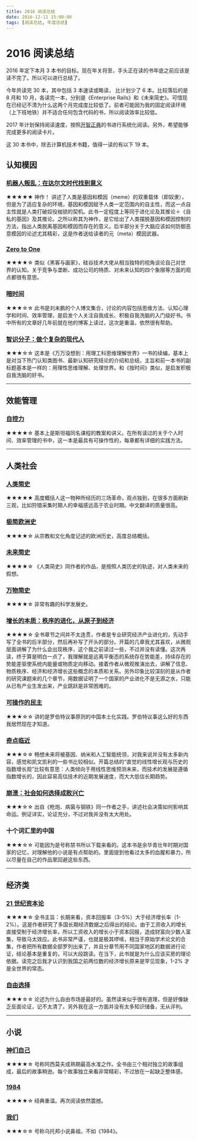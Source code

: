 ```yaml
---
title: 2016 阅读总结
date: 2016-12-11 15:00:00
tags: [阅读总结, 年度总结]
---
```


# 2016 阅读总结

2016 年定下本月 3 本书的目标。现在年关将至，手头正在读的书年底之前应该是读不完了。所以可以进行总结了。

今年共读完 30 本，其中包括 3 本速读或略读， 比计划少了 6 本。比较落后的是 8 月和 10 月，各读完一本，分别是《Enterprise Rails》和《未来简史》。可惜现在已经记不清为什么这两个月完成度比较低了。前者可能因为我的固定阅读环境（上下班地铁）并不适合任何包含代码的书，所以阅读效率比较低。

2017 年计划保持阅读速度，按照[开智正典](https://mp.weixin.qq.com/s?__biz=MzA4ODM4ODQ3MQ==&mid=400064046&idx=1&sn=a138f459257a14f03f967af8d6160df2)的书进行系统化阅读。另外，希望能够完成更多的阅读卡片。

这 30 本书中，除去计算机技术书籍，值得一读的有以下 19 本。

## 认知模因

### [机器人叛乱：在达尔文时代找到意义](https://book.douban.com/subject/26412113/)
★★★★★ 神作！
讲述了人类是基因和模因（meme）的双重载体（即奴隶），但是为了适应复杂的环境，基因和模因赋予人类一定范围内的自主性，而这一点自主性就是人类打破奴役枷锁的契机。此书一定程度上等同于进化论及其推论＋《自私的基因》及其推论。之所以称其为神作，是它给出了人类摆脱基因和模因控制的方法，指出人类脱离基因和模因而存在的意义。后半部分关于大脑应该如何防御恶意模因的论述尤其精彩，这是作者送给读者的元（meta）模因武器。

### [Zero to One](https://book.douban.com/subject/24753651/)
★★★★☆
类似《黑客与画家》，硅谷技术大佬从相当独特的视角谈论自己对世界的认知。关于竞争与垄断、成功公司的特质、对未来认知的四个象限等方面的观点都很有意思。

### [暗时间](https://book.douban.com/subject/6709809/)
★★★☆☆
此书是刘未鹏的个人博文集合，讨论的内容包括思维方法、认知心理学和时间、效率管理，是启发个人关注自我成长、积极自我洗脑的入门级好书。书中所有的文章好几年前就在他的博客上读过，这次是重温，依然很有帮助。

### [智识分子：做个复杂的现代人](https://book.douban.com/subject/26692468/)
★★★☆☆
这本是《万万没想到：用理工科思维理解世界》一书的续编，基本上是对当下热门认知类图书、最新认知研究结论的介绍和总结，主旨和前一本书的副标题基本是一样的：用理性思维理解、处理世界。和《按时间》类似，是启发积极自我洗脑的好书。

----

## 效能管理

### [自控力](https://book.douban.com/subject/10786473/)
★★★★☆
基本上是斯坦福同名课程的教案和讲义。在所有读过的关于个人时间、效率管理的书中，这一本是最具有可操作性的，每章都有详细的实践方法。

----

## 人类社会

### [人类简史](https://book.douban.com/subject/25985021/)
★★★★★
高度概括人这一物种所经历的三场革命，观点独到，在很多方面刷新三观，比如狩猎采集时期人的幸福感远高于农业时期。中文翻译的质量很高。

### [极简欧洲史](https://book.douban.com/subject/5366248/)
★★★★☆
从宗教和文化角度记述的欧洲历史，高度总结概括。

### [未来简史](https://book.douban.com/subject/26943161/)
★★★★☆
《人类简史》同作者的作品，是按照人类历史的轨迹，对人类未来的假想。

### [万物简史](https://book.douban.com/subject/1225983/)
★★★★☆
非常有趣的科学发展史。

### [增长的本质：秩序的进化，从原子到经济](https://book.douban.com/subject/26656350/)
★★★★☆
全书章节之间并不太连贯，作者是专业研究经济产业进化的，先动手写了全书的后半部分，然后再补写了开头的部分。开篇的几章我尤其喜欢，从微观层面讲解了为什么会出现秩序，这个我之前读过一些，不过并没有读懂。这次再读，终于算是明白一点了，我理解就是远离平衡态的系统存在势能差，持续存在的势能差驱使系统内能量或物质定向移动。接着作者从微观推演出去，讲解了信息、物质秩序、经济和经济增长这些概念的本质和关系。另外印象比较深刻的是从作者的研究课题来的几个章节，用数据证明了一个国家的产业进化不是无源之水，只能从已有产业生发出来，产业跳跃是非常困难的。

### [可操作的民主](https://book.douban.com/subject/10563202/)
★★★☆☆
讲的是罗伯特议事原则的中国本土化实践。罗伯特议事这么好的东西我居然现在才知道。

### [奇点临近](https://book.douban.com/subject/6855803/)
★★★☆☆
畅想未来将被基因、纳米和人工智能统领，对我来说并没有太多新内容，感觉和凯文凯利的一些书比较相似。开篇总结的“直觉的线性增长观与历史的指数增长观”比较有意思：人类倾向于用线性思维预测未来，而技术的发展是遵循指数增长的，因此容易高估技术的近期发展速度，而大大低估长期趋势。

### [崩溃：社会如何选择成败兴亡](https://book.douban.com/subject/3035593/)
★★★☆☆
出自《枪炮、病菌与钢铁》同一作者之手，讲述社会决策如何影响其命运。例证详实，论证充分，不过对我并没有太大用处。

### 十个词汇里的中国
★★★☆☆
可能因为是号称禁书所以下载来看的。这本书是余华青壮年时期对国家的记忆，对理解他的小说是有点帮助的。里面提到他看过太多的血腥和暴力，所以尽量在自己的作品里回避这些东西。

----

## 经济类

### [21 世纪资本论](https://book.douban.com/subject/25947310/)
★★★★☆
全书主旨：长期来看，资本回报率（3-5%）大于经济增长率（1-2%）。这是作者研究了多国长期经济数据之后得出的结论。由于工资收入的增长直接受制于经济增长率，所以工资收入的增长小于资本回报，造成财富向少数人富集，导致马太效应。此书非常严谨，也就是极其啰嗦，相当于原始学术论文的合集，作者把所有数据全部罗列出来了，并且分章节用不同国家地区的数据进行论证，结论基本是重复的，可以大段跳读。在当下，此书就是为什么应该买房的理论依据。读完之后我才认识到我国之前两位数的经济增长原来是罕见现象，1-2% 才是全世界的常态。

### [自由选择](https://book.douban.com/subject/3097539/)
★★★☆☆
论述为什么自由市场是最好的。虽然读来似乎很有道理，但是好像缺乏反面论证，记不太清了。另外我在这一方面并没有太多知识储备，无从评判。

----

## 小说

### [神们自己](https://book.douban.com/subject/26264967/)
★★★★☆
号称阿西莫夫成熟期最高水准之作。全书由三个相对独立的故事组成，最后的故事稍逊。每个故事独立来看非常精彩，不过放在一起缺乏整体感。

### [1984](https://book.douban.com/subject/4820710/)
★★★★☆
经典重温。再次阅读依然震撼。

### [我们](https://book.douban.com/subject/1434071/)
★★★☆☆
号称乌托邦小说鼻祖。不如《1984》。
